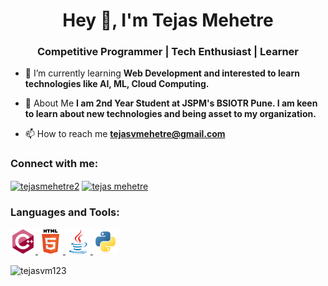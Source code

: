 <h1 align="center">Hey 👋, I'm Tejas Mehetre</h1>
<h3 align="center">Competitive Programmer | Tech Enthusiast | Learner</h3>

- 🌱 I’m currently learning **Web Development and interested to learn technologies like AI, ML, Cloud Computing.**

- 💬 About Me **I am 2nd Year Student at JSPM's BSIOTR Pune. I am keen to learn about new technologies and being asset to my organization.**

- 📫 How to reach me **tejasvmehetre@gmail.com**

<h3 align="left">Connect with me:</h3>
<p align="left">
<a href="https://twitter.com/tejasmehetre2" target="blank"><img align="center" src="https://raw.githubusercontent.com/rahuldkjain/github-profile-readme-generator/master/src/images/icons/Social/twitter.svg" alt="tejasmehetre2" height="30" width="40" /></a>
<a href="https://linkedin.com/in/tejas mehetre" target="blank"><img align="center" src="https://raw.githubusercontent.com/rahuldkjain/github-profile-readme-generator/master/src/images/icons/Social/linked-in-alt.svg" alt="tejas mehetre" height="30" width="40" /></a>
</p>

<h3 align="left">Languages and Tools:</h3>
<p align="left"> <a href="https://www.w3schools.com/cpp/" target="_blank"> <img src="https://raw.githubusercontent.com/devicons/devicon/master/icons/cplusplus/cplusplus-original.svg" alt="cplusplus" width="40" height="40"/> </a> <a href="https://www.w3.org/html/" target="_blank"> <img src="https://raw.githubusercontent.com/devicons/devicon/master/icons/html5/html5-original-wordmark.svg" alt="html5" width="40" height="40"/> </a> <a href="https://www.java.com" target="_blank"> <img src="https://raw.githubusercontent.com/devicons/devicon/master/icons/java/java-original.svg" alt="java" width="40" height="40"/> </a> <a href="https://www.python.org" target="_blank"> <img src="https://raw.githubusercontent.com/devicons/devicon/master/icons/python/python-original.svg" alt="python" width="40" height="40"/> </a> </p>

<p><img align="center" src="https://github-readme-stats.vercel.app/api/top-langs?username=tejasvm123&show_icons=true&locale=en&layout=compact" alt="tejasvm123" /></p>
